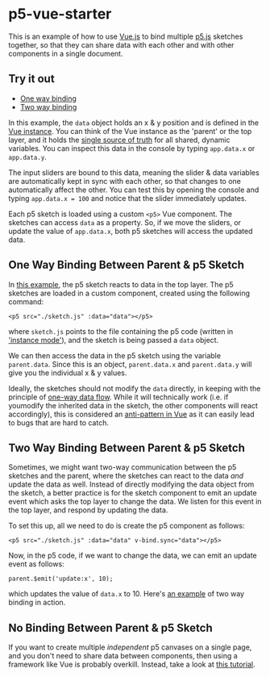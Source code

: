 # p5-vue-starter

This is an example of how to use [Vue.js](https://vuejs.org/) to bind multiple [p5.js](https://p5js.org/) sketches together, so that they can share data with each other and with other components in a single document.

## Try it out
- [One way binding](https://aatishb.com/p5-vue-starter/one-way-binding/)
- [Two way binding](https://aatishb.com/p5-vue-starter/two-way-binding/)

In this example, the `data` object holds an x & y position and is defined in the [Vue instance](https://github.com/aatishb/p5-vue-starter/blob/master/vue-definitions.js). You can think of the Vue instance as the 'parent' or the top layer, and it holds the [single source of truth](https://en.wikipedia.org/wiki/Single_source_of_truth) for all shared, dynamic variables. You can inspect this data in the console by typing `app.data.x` or `app.data.y`.

The input sliders are bound to this data, meaning the slider & data variables are automatically kept in sync with each other, so that changes to one automatically affect the other. You can test this by opening the console and typing `app.data.x = 100` and notice that the slider immediately updates.

Each p5 sketch is loaded using a custom `<p5>` Vue component. The sketches can access `data` as a property. So, if we move the sliders, or update the value of `app.data.x`, both p5 sketches will access the updated data.

## One Way Binding Between Parent & p5 Sketch

In [this example](https://aatishb.com/p5-vue-starter/one-way-binding/), the p5 sketch reacts to data in the top layer. The p5 sketches are loaded in a custom component, created using the following command:

```
<p5 src="./sketch.js" :data="data"></p5>
```

where `sketch.js` points to the file containing the p5 code (written in ['instance mode'](https://github.com/processing/p5.js/wiki/Global-and-instance-mode)), and the sketch is being passed a `data` object.

We can then access the data in the p5 sketch using the variable `parent.data`. Since this is an object, `parent.data.x` and `parent.data.y` will give you the individual x & y values.

Ideally, the sketches should not modify the `data` directly, in keeping with the principle of [one-way data flow](https://vuejs.org/v2/guide/components-props.html#One-Way-Data-Flow). While it will technically work (i.e. if youmodify the inherited data in the sketch, the other components will react accordingly), this is considered an [anti-pattern in Vue](https://antenna.io/blog/2018/01/state-management-in-vue-js) as it can easily lead to bugs that are hard to catch.

## Two Way Binding Between Parent & p5 Sketch

Sometimes, we might want two-way communication between the p5 sketches and the parent, where the sketches can react to the data *and* update the data as well. Instead of directly modifying the data object from the sketch, a better practice is for the sketch component to emit an update event which asks the top layer to change the data. We listen for this event in the top layer, and respond by updating the data.

To set this up, all we need to do is create the p5 component as follows:

```
<p5 src="./sketch.js" :data="data" v-bind.sync="data"></p5>
```

Now, in the p5 code, if we want to change the data, we can emit an update event as follows:

```
parent.$emit('update:x', 10);
```
which updates the value of `data.x` to 10. Here's [an example](https://aatishb.com/p5-vue-starter/two-way-binding/) of two way binding in action.

## No Binding Between Parent & p5 Sketch

If you want to create multiple *independent* p5 canvases on a single page, and you don't need to share data between components, then using a framework like Vue is probably overkill. Instead, take a look at [this tutorial](http://joemckaystudio.com/multisketches/).
